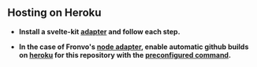 ## Hosting on Heroku

-   **Install a svelte-kit [adapter](https://kit.svelte.dev/docs#adapters) and follow each step.**

-   **In the case of Fronvo's [node adapter](https://github.com/sveltejs/kit/tree/master/packages/adapter-node), enable automatic github builds on [heroku](https://heroku.com) for this repository with the [preconfigured command](https://github.com/Fronvo/server/blob/master/Procfile).**
